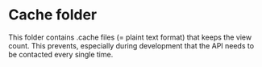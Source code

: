 # Cache folder
This folder contains .cache files (= plaint text format) that keeps the view count.
This prevents, especially during development that the API needs to be contacted every single time.